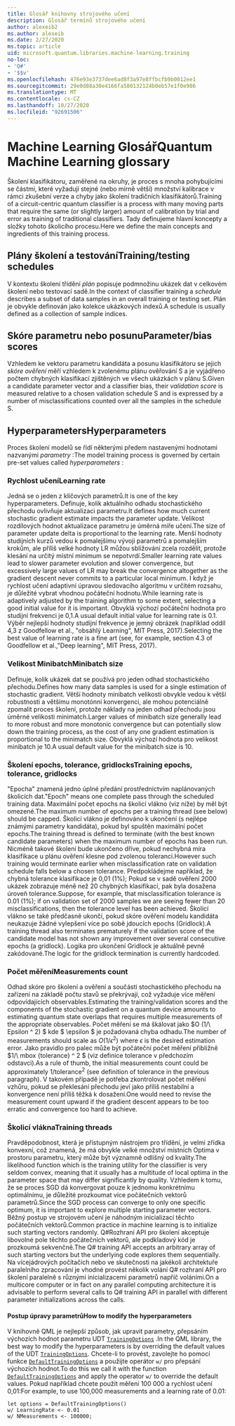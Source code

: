 ```yaml
---
title: Glosář knihovny strojového učení
description: Glosář termínů strojového učení
author: alexeib2
ms.author: alexeib
ms.date: 2/27/2020
ms.topic: article
uid: microsoft.quantum.libraries.machine-learning.training
no-loc:
- 'Q#'
- '$$v'
ms.openlocfilehash: 476e93e3737dee6ad8f3a97e8ffbcfb9b0012ee1
ms.sourcegitcommit: 29e0d88a30e4166fa580132124b0eb57e1f0e986
ms.translationtype: MT
ms.contentlocale: cs-CZ
ms.lasthandoff: 10/27/2020
ms.locfileid: "92691506"
---
```

# <a name="quantum-machine-learning-glossary"></a><span data-ttu-id="aa159-103">Machine Learning Glosář</span><span class="sxs-lookup"><span data-stu-id="aa159-103">Quantum Machine Learning glossary</span></span>

<span data-ttu-id="aa159-104">Školení klasifikátoru, zaměřené na okruhy, je proces s mnoha pohybujícími se částmi, které vyžadují stejné (nebo mírně větší) množství kalibrace v rámci zkušební verze a chyby jako školení tradičních klasifikátorů.</span><span class="sxs-lookup"><span data-stu-id="aa159-104">Training of a circuit-centric quantum classifier is a process with many moving parts that require the same (or slightly larger) amount of calibration by trial and error as training of traditional classifiers.</span></span> <span data-ttu-id="aa159-105">Tady definujeme hlavní koncepty a složky tohoto školicího procesu.</span><span class="sxs-lookup"><span data-stu-id="aa159-105">Here we define the main concepts and ingredients of this training process.</span></span>

## <a name="trainingtesting-schedules"></a><span data-ttu-id="aa159-106">Plány školení a testování</span><span class="sxs-lookup"><span data-stu-id="aa159-106">Training/testing schedules</span></span>

<span data-ttu-id="aa159-107">V kontextu školení třídění *plán* popisuje podmnožinu ukázek dat v celkovém školení nebo testovací sadě.</span><span class="sxs-lookup"><span data-stu-id="aa159-107">In the context of classifier training a *schedule* describes a subset of data samples in an overall training or testing set.</span></span> <span data-ttu-id="aa159-108">Plán je obvykle definován jako kolekce ukázkových indexů.</span><span class="sxs-lookup"><span data-stu-id="aa159-108">A schedule is usually defined as a collection of sample indices.</span></span>

## <a name="parameterbias-scores"></a><span data-ttu-id="aa159-109">Skóre parametru nebo posunu</span><span class="sxs-lookup"><span data-stu-id="aa159-109">Parameter/bias scores</span></span>

<span data-ttu-id="aa159-110">Vzhledem ke vektoru parametru kandidáta a posunu klasifikátoru se jejich *skóre ověření* měří vzhledem k zvolenému plánu ověřování S a je vyjádřeno počtem chybných klasifikací zjištěných ve všech ukázkách v plánu S.</span><span class="sxs-lookup"><span data-stu-id="aa159-110">Given a candidate parameter vector and a classifier bias, their *validation score* is measured relative to a chosen validation schedule S and is expressed by a number of misclassifications counted over all the samples in the schedule S.</span></span>

## <a name="hyperparameters"></a><span data-ttu-id="aa159-111">Hyperparameters</span><span class="sxs-lookup"><span data-stu-id="aa159-111">Hyperparameters</span></span>

<span data-ttu-id="aa159-112">Proces školení modelů se řídí některými předem nastavenými hodnotami nazvanými *parametry* :</span><span class="sxs-lookup"><span data-stu-id="aa159-112">The model training process is governed by certain pre-set values called *hyperparameters* :</span></span>

### <a name="learning-rate"></a><span data-ttu-id="aa159-113">Rychlost učení</span><span class="sxs-lookup"><span data-stu-id="aa159-113">Learning rate</span></span>

<span data-ttu-id="aa159-114">Jedná se o jeden z klíčových parametrů.</span><span class="sxs-lookup"><span data-stu-id="aa159-114">It is one of the key hyperparameters.</span></span> <span data-ttu-id="aa159-115">Definuje, kolik aktuálního odhadu stochastického přechodu ovlivňuje aktualizaci parametru.</span><span class="sxs-lookup"><span data-stu-id="aa159-115">It defines how much current stochastic gradient estimate impacts the parameter update.</span></span> <span data-ttu-id="aa159-116">Velikost rozdílových hodnot aktualizace parametru je úměrná míře učení.</span><span class="sxs-lookup"><span data-stu-id="aa159-116">The size of parameter update delta is proportional to the learning rate.</span></span> <span data-ttu-id="aa159-117">Menší hodnoty studijních kurzů vedou k pomalejšímu vývoji parametrů a pomalejším krokům, ale příliš velké hodnoty LR můžou sbližování zcela rozdělit, protože klesání na určitý místní minimum se nepotvrdí.</span><span class="sxs-lookup"><span data-stu-id="aa159-117">Smaller learning rate values lead to slower parameter evolution and slower convergence, but excessively large values of LR may break the convergence altogether as the gradient descent never commits to a particular local minimum.</span></span> <span data-ttu-id="aa159-118">I když je rychlost učení adaptivní úpravou sledovacího algoritmu v určitém rozsahu, je důležité vybrat vhodnou počáteční hodnotu.</span><span class="sxs-lookup"><span data-stu-id="aa159-118">While learning rate is adaptively adjusted by the training algorithm to some extent, selecting a good initial value for it is important.</span></span> <span data-ttu-id="aa159-119">Obvyklá výchozí počáteční hodnota pro studijní frekvenci je 0,1.</span><span class="sxs-lookup"><span data-stu-id="aa159-119">A usual default initial value for learning rate is 0.1.</span></span> <span data-ttu-id="aa159-120">Výběr nejlepší hodnoty studijní frekvence je jemný obrázek (například oddíl 4,3 z Goodfellow et al., "obsáhlý Learning", MIT Press, 2017).</span><span class="sxs-lookup"><span data-stu-id="aa159-120">Selecting the best value of learning rate is a fine art (see, for example, section 4.3 of Goodfellow et al.,"Deep learning", MIT Press, 2017).</span></span>

### <a name="minibatch-size"></a><span data-ttu-id="aa159-121">Velikost Minibatch</span><span class="sxs-lookup"><span data-stu-id="aa159-121">Minibatch size</span></span>

<span data-ttu-id="aa159-122">Definuje, kolik ukázek dat se používá pro jeden odhad stochastického přechodu.</span><span class="sxs-lookup"><span data-stu-id="aa159-122">Defines how many data samples is used for a single estimation of stochastic gradient.</span></span> <span data-ttu-id="aa159-123">Větší hodnoty minibatch velikosti obvykle vedou k větší robustnosti a většímu monotónní konvergenci, ale mohou potenciálně zpomalit proces školení, protože náklady na jeden odhad přechodu jsou úměrné velikosti minimatch.</span><span class="sxs-lookup"><span data-stu-id="aa159-123">Larger values of minibatch size generally lead to more robust and more monotonic convergence but can potentially slow down the training process, as the cost of any one gradient estimation is proportional to the minimatch size.</span></span> <span data-ttu-id="aa159-124">Obvyklá výchozí hodnota pro velikost minibatch je 10.</span><span class="sxs-lookup"><span data-stu-id="aa159-124">A usual default value for the minibatch size is 10.</span></span>

### <a name="training-epochs-tolerance-gridlocks"></a><span data-ttu-id="aa159-125">Školení epochs, tolerance, gridlocks</span><span class="sxs-lookup"><span data-stu-id="aa159-125">Training epochs, tolerance, gridlocks</span></span>

<span data-ttu-id="aa159-126">"Epocha" znamená jedno úplné předání prostřednictvím naplánovaných školicích dat.</span><span class="sxs-lookup"><span data-stu-id="aa159-126">"Epoch" means one complete pass through the scheduled training data.</span></span>
<span data-ttu-id="aa159-127">Maximální počet epochs na školicí vlákno (viz níže) by měl být omezené.</span><span class="sxs-lookup"><span data-stu-id="aa159-127">The maximum number of epochs per a training thread (see below) should be capped.</span></span> <span data-ttu-id="aa159-128">Školicí vlákno je definováno k ukončení (s nejlépe známými parametry kandidáta), pokud byl spuštěn maximální počet epochs.</span><span class="sxs-lookup"><span data-stu-id="aa159-128">The training thread is defined to terminate (with the best known candidate parameters) when the maximum number of epochs has been run.</span></span> <span data-ttu-id="aa159-129">Nicméně takové školení bude ukončeno dříve, pokud nechybná míra klasifikace u plánu ověření klesne pod zvolenou toleranci.</span><span class="sxs-lookup"><span data-stu-id="aa159-129">However such training would terminate earlier when misclassification rate on validation schedule falls below a chosen tolerance.</span></span> <span data-ttu-id="aa159-130">Předpokládejme například, že chybná tolerance klasifikace je 0,01 (1%); Pokud se v sadě ověření 2000 ukázek zobrazuje méně než 20 chybných klasifikací, pak byla dosažena úroveň tolerance.</span><span class="sxs-lookup"><span data-stu-id="aa159-130">Suppose, for example, that misclassification tolerance is 0.01 (1%); if on validation set of 2000 samples we are seeing fewer than 20 misclassifications, then the tolerance level has been achieved.</span></span> <span data-ttu-id="aa159-131">Školicí vlákno se také předčasně ukončí, pokud skóre ověření modelu kandidáta neukazuje žádné vylepšení více po sobě jdoucích epochs (Gridlock).</span><span class="sxs-lookup"><span data-stu-id="aa159-131">A training thread also terminates prematurely if the validation score of the candidate model has not shown any improvement over several consecutive epochs (a gridlock).</span></span> <span data-ttu-id="aa159-132">Logika pro ukončení Gridlock je aktuálně pevně zakódované.</span><span class="sxs-lookup"><span data-stu-id="aa159-132">The logic for the gridlock termination is currently hardcoded.</span></span>

### <a name="measurements-count"></a><span data-ttu-id="aa159-133">Počet měření</span><span class="sxs-lookup"><span data-stu-id="aa159-133">Measurements count</span></span>

<span data-ttu-id="aa159-134">Odhad skóre pro školení a ověření a součásti stochastického přechodu na zařízení na základě počtu stavů se překrývají, což vyžaduje více měření odpovídajících observables.</span><span class="sxs-lookup"><span data-stu-id="aa159-134">Estimating the training/validation scores and the components of the stochastic gradient on a quantum device amounts to estimating quantum state overlaps that requires multiple measurements of the appropriate observables.</span></span> <span data-ttu-id="aa159-135">Počet měření se má škálovat jako $O (1/\ Epsilon ^ 2) $ kde $ \epsilon $ je požadovaná chyba odhadu.</span><span class="sxs-lookup"><span data-stu-id="aa159-135">The number of measurements should scale as $O(1/\epsilon^2)$ where $\epsilon$ is the desired estimation error.</span></span>
<span data-ttu-id="aa159-136">Jako pravidlo pro palec může být počáteční počet měření přibližně $1/\ mbox {tolerance} ^ 2 $ (viz definice tolerance v předchozím odstavci).</span><span class="sxs-lookup"><span data-stu-id="aa159-136">As a rule of thumb, the initial measurements count could be approximately $1/\mbox{tolerance}^2$ (see definition of tolerance in the previous paragraph).</span></span> <span data-ttu-id="aa159-137">V takovém případě je potřeba zkontrolovat počet měření vzhůru, pokud se překlesání přechodu jeví jako příliš nestabilní a konvergence není příliš těžká k dosažení.</span><span class="sxs-lookup"><span data-stu-id="aa159-137">One would need to revise the measurement count upward if the gradient descent appears to be too erratic and convergence too hard to achieve.</span></span>

### <a name="training-threads"></a><span data-ttu-id="aa159-138">Školicí vlákna</span><span class="sxs-lookup"><span data-stu-id="aa159-138">Training threads</span></span>

<span data-ttu-id="aa159-139">Pravděpodobnost, která je přístupným nástrojem pro třídění, je velmi zřídka konvexní, což znamená, že má obvykle velké množství místních Optima v prostoru parametru, který může být významně odlišný od kvality.</span><span class="sxs-lookup"><span data-stu-id="aa159-139">The likelihood function which is the training utility for the classifier is very seldom convex, meaning that it usually has a multitude of local optima in the parameter space that may differ significantly by quality.</span></span> <span data-ttu-id="aa159-140">Vzhledem k tomu, že se proces SGD dá konvergovat pouze k jednomu konkrétnímu optimálnímu, je důležité prozkoumat více počátečních vektorů parametrů.</span><span class="sxs-lookup"><span data-stu-id="aa159-140">Since the SGD process can converge to only one specific optimum, it is important to explore multiple starting parameter vectors.</span></span> <span data-ttu-id="aa159-141">Běžný postup ve strojovém učení je náhodným inicializací těchto počátečních vektorů.</span><span class="sxs-lookup"><span data-stu-id="aa159-141">Common practice in machine learning is to initialize such starting vectors randomly.</span></span> <span data-ttu-id="aa159-142">Q#Rozhraní API pro školení akceptuje libovolné pole těchto počátečních vektorů, ale podkladový kód je prozkoumá sekvenčně.</span><span class="sxs-lookup"><span data-stu-id="aa159-142">The Q# training API accepts an arbitrary array of such starting vectors but the underlying code explores them sequentially.</span></span> <span data-ttu-id="aa159-143">Na vícejádrových počítačích nebo ve skutečnosti na jakékoli architektuře paralelního zpracování je vhodné provést několik volání Q# rozhraní API pro školení paralelně s různými inicializacemi parametrů napříč voláními.</span><span class="sxs-lookup"><span data-stu-id="aa159-143">On a multicore computer or in fact on any parallel computing architecture it is advisable to perform several calls to Q# training API in parallel with different parameter initializations across the calls.</span></span>

#### <a name="how-to-modify-the-hyperparameters"></a><span data-ttu-id="aa159-144">Postup úpravy parametrů</span><span class="sxs-lookup"><span data-stu-id="aa159-144">How to modify the hyperparameters</span></span>

<span data-ttu-id="aa159-145">V knihovně QML je nejlepší způsob, jak upravit parametry, přepsáním výchozích hodnot parametru UDT [`TrainingOptions`](xref:Microsoft.Quantum.MachineLearning.TrainingOptions) .</span><span class="sxs-lookup"><span data-stu-id="aa159-145">In the QML library, the best way to modify the hyperparameters is by overriding the default values of the UDT [`TrainingOptions`](xref:Microsoft.Quantum.MachineLearning.TrainingOptions).</span></span> <span data-ttu-id="aa159-146">Chcete-li to provést, zavolejte ho pomocí funkce [`DefaultTrainingOptions`](xref:Microsoft.Quantum.MachineLearning.DefaultTrainingOptions) a použijte operátor `w/` pro přepsání výchozích hodnot.</span><span class="sxs-lookup"><span data-stu-id="aa159-146">To do this we call it with the function [`DefaultTrainingOptions`](xref:Microsoft.Quantum.MachineLearning.DefaultTrainingOptions) and apply the operator `w/` to override the default values.</span></span> <span data-ttu-id="aa159-147">Pokud například chcete použít měření 100 000 a rychlost učení 0,01:</span><span class="sxs-lookup"><span data-stu-id="aa159-147">For example, to use 100,000 measurements and a learning rate of 0.01:</span></span>

```qsharp
let options = DefaultTrainingOptions()
w/ LearningRate <- 0.01
w/ NMeasurements <- 100000;
```
